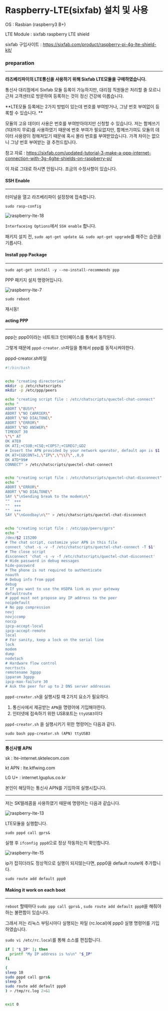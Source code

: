 # Raspberry-LTE(sixfab) 설치 및 사용



OS : Rasbian (raspberry3 B+)

LTE Module : sixfab raspberry LTE shield



sixfab 구입사이트 : <https://sixfab.com/product/raspberry-pi-4g-lte-shield-kit/>



### preparation

---------------------------------------

**라즈베리파이의 LTE통신을 사용하기 위해 Sixfab LTE모듈을 구매하였습니다.** 

통신사 대리점에서 Sixfab 모듈 등록이 가능하지만, 대리점 직원들은 처리할 줄 모르니 근처 고객센터로 방문하여 등록하는 것이 정신 건강에 이롭습니다.



**LTE모듈 등록에는 2가지 방법이 있는데 번호를 부여받거나, 그냥 번호 부여없이 등록할 수 있습니다. **

모듈의 고유 데이터 사용은 번호를 부여받아야지만 신청할 수 있습니다. 저는 함께쓰기(1대까지 무료)를 사용하였기 때문에 번호 부여가 필요없지만, 함께쓰기여도 모듈의 데이터 사용량이 정해져있기 때문에 혹시 몰라 번호를 부여받았습니다. 가격 차이는 없으니 그냥 번호 부여받는 걸 추천드립니다. 



참고 자료 : <https://sixfab.com/updated-tutorial-3-make-a-ppp-internet-connection-with-3g-4glte-shields-on-raspberry-pi/>

이 자료 그대로 하시면 안됩니다. 조금의 수정사항이 있습니다. 



#### SSH Enable

------------------

터미널을 열고 라즈베리파이 설정창에 접속합니다. 

```sudo rasp-config```



![raspberry-lte-18](https://user-images.githubusercontent.com/24997255/60785630-97758480-a18e-11e9-8617-26d14ba79c5a.PNG)

`Interfaceing Options`에서 `SSH enable` 합니다. 



패키지 설치 전, `sudo apt-get update && sudo apt-get upgrade`를 해주는 습관을 기릅시다. 



#### Install ppp Package

----------------------------------

`sudo apt-get install -y --no-install-recommends ppp`

PPP 패키지 설치 명령어입니다.



![raspberry-lte-7](https://user-images.githubusercontent.com/24997255/60786458-a9a4f200-a191-11e9-88d5-c05f44749df1.PNG)



`sudo reboot`

재시동!



#### acting PPP

---------------------------------------------

ppp는 ppp0이라는 네트워크 인터페이스를 통해서 동작된다. 

그렇게 때문에 `pppd-creator.sh`파일을 통해서 ppp를 동작시켜야한다. 



pppd-creator.sh파일 

```bash
#!/bin/bash


echo "creating directories"
mkdir -p /etc/chatscripts
mkdir -p /etc/ppp/peers

echo "creating script file : /etc/chatscripts/quectel-chat-connect"
echo "
ABORT \"BUSY\"
ABORT \"NO CARRIER\"
ABORT \"NO DIALTONE\"
ABORT \"ERROR\"
ABORT \"NO ANSWER\"
TIMEOUT 30
\"\" AT
OK ATE0
OK ATI;+CSUB;+CSQ;+COPS?;+CGREG?;&D2
# Insert the APN provided by your network operator, default apn is $1
OK AT+CGDCONT=1,\"IP\",\"\\T\",,0,0
OK ATD*99#
CONNECT" > /etc/chatscripts/quectel-chat-connect


echo "creating script file : /etc/chatscripts/quectel-chat-disconnect"
echo "
ABORT \"ERROR\"
ABORT \"NO DIALTONE\"
SAY \"\nSending break to the modem\n\"
""  +++
""  +++
""  +++
SAY \"\nGoodbay\n\"" > /etc/chatscripts/quectel-chat-disconnect


echo "creating script file : /etc/ppp/peers/gprs"
echo "
/dev/$2 115200
# The chat script, customize your APN in this file
connect 'chat -s -v -f /etc/chatscripts/quectel-chat-connect -T $1'
# The close script
disconnect 'chat -s -v -f /etc/chatscripts/quectel-chat-disconnect'
# Hide password in debug messages
hide-password
# The phone is not required to authenticate
noauth
# Debug info from pppd
debug
# If you want to use the HSDPA link as your gateway
defaultroute
# pppd must not propose any IP address to the peer
noipdefault
# No ppp compression
novj
novjccomp
noccp
ipcp-accept-local
ipcp-accept-remote
local
# For sanity, keep a lock on the serial line
lock
modem
dump
nodetach
# Hardware flow control
nocrtscts
remotename 3gppp
ipparam 3gppp
ipcp-max-failure 30
# Ask the peer for up to 2 DNS server addresses
```



`pppd-creator.sh`을 실행시킬 때 2가지 요소가 필요하다. 

1. 통신사에서 제공받는 `APN`을 명령어에 기입해야한다. 
2. 인터넷에 접속하기 위한 USB포트는 `ttyUSB3`이다



`pppd-creator.sh` 을 실행시키기 위한 명령어는 다음과 같다. 

`sudo bash ppp-creator.sh (APN) ttyUSB3`



---------------------------

**통신사별 APN**

sk :  lte-internet.sktelecom.com

kt APN : lte.ktfwing.com

LG U+ :  internet.lguplus.co.kr

본인이 해당하는 통신사 APN를 기입하여 실행시킵니다. 

------------------------------



저는 SK텔레콤을 사용하였기 때문에 명령어는 다음과 같습니다.

![raspberry-lte-13](https://user-images.githubusercontent.com/24997255/60787574-369d7a80-a195-11e9-9eba-d4c28a6e2d15.PNG)





LTE모듈을 실행합니다. 

`sudo pppd call gprs&`



실행 후 `ifconfig ppp0`으로 정상 작동하는지 확인합니다. 

![raspberry-lte-15](https://user-images.githubusercontent.com/24997255/60787747-c3483880-a195-11e9-89ef-ef7db0c29d32.PNG)



ip가 잡히더라도 정상적으로 실행이 되지않는다면, ppp0을 default route에 추가합니다. 

`sudo route add default ppp0`





#### Making it work on each boot

-----------------------------------

`reboot` 할때마다 `sudo ppp call gprs&` , `sudo route add default ppp0`을 해줘야하는 불편함이 있습니다. 

그래서 저는 리눅스 부팅시마다 실행되는 파일 (rc.local)에 ppp0 실행 명령어를 기입하였습니다. 



`sudo vi /etc/rc.local`를 통해 소스를 편집합니다. 



```bash
if [ "$_IP" ]; then
  printf "My IP address is %s\n" "$_IP"
fi

(
sleep 10
sudo pppd call gprs&
sleep 5
sudo route add default ppp0
) > /tmp/rc.log 2>&1


exit 0
```



